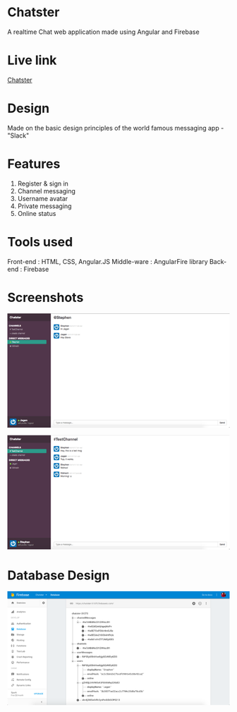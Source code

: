# Chatster
A realtime Chat web application made using Angular and Firebase

# Live link
[Chatster](https://chatster-31375.firebaseapp.com/ "Chatster Application Homepage")

# Design
Made on the basic design principles of the world famous messaging app - "Slack"

# Features
1.  Register & sign in
2.  Channel messaging
3.  Username avatar
4.  Private messaging
5.  Online status

# Tools used
Front-end : HTML, CSS, Angular.JS
Middle-ware : AngularFire library
Back-end : Firebase

# Screenshots

![User Interface - 1](https://github.com/wahidstephen/Chatster/blob/master/ss1.png "Chatster")

![User Interface - 2](https://github.com/wahidstephen/Chatster/blob/master/ss2.png "Chatster")

# Database Design

![Database Structure](https://github.com/wahidstephen/Chatster/blob/master/ss3.png "Realtime DB")
